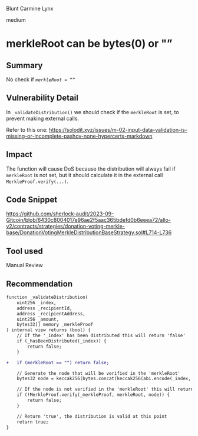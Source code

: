 Blunt Carmine Lynx

medium

# merkleRoot can be bytes(0) or "”
## Summary

No check if *`merkleRoot = “”`*

## Vulnerability Detail

In `_validateDistribution()` we should check if the `merkleRoot` is set, to prevent making external calls.

Refer to this one: https://solodit.xyz/issues/m-02-input-data-validation-is-missing-or-incomplete-pashov-none-hypercerts-markdown

## Impact

The function will cause DoS because the distribution will always fail if `merkleRoot` is not set, but it should calculate it in the external call `MerkleProof.verify(...)`. 

## Code Snippet

https://github.com/sherlock-audit/2023-09-Gitcoin/blob/6430c8004017e96ae2f5aac365bdefd0b6eeea72/allo-v2/contracts/strategies/donation-voting-merkle-base/DonationVotingMerkleDistributionBaseStrategy.sol#L714-L736

## Tool used

Manual Review

## Recommendation

```diff
function _validateDistribution(
    uint256 _index,
    address _recipientId,
    address _recipientAddress,
    uint256 _amount,
    bytes32[] memory _merkleProof
) internal view returns (bool) {
    // If the '_index' has been distributed this will return 'false'
    if (_hasBeenDistributed(_index)) {
        return false;
    }

+   if (merkleRoot == "") return false;

    // Generate the node that will be verified in the 'merkleRoot'
    bytes32 node = keccak256(bytes.concat(keccak256(abi.encode(_index, _recipientId, _recipientAddress, _amount))));

    // If the node is not verified in the 'merkleRoot' this will return 'false'
    if (!MerkleProof.verify(_merkleProof, merkleRoot, node)) {
        return false;
    }

    // Return 'true', the distribution is valid at this point
    return true;
}
```